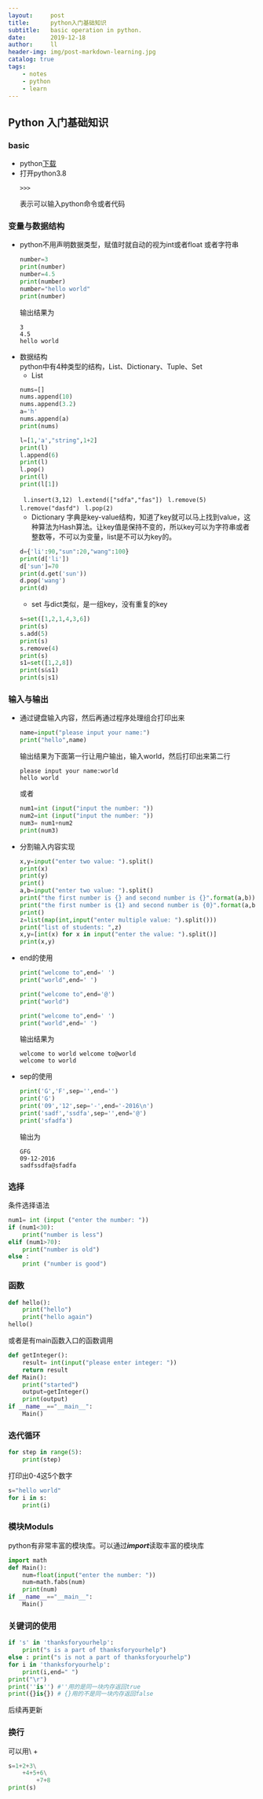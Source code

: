 ```yaml
---
layout:     post
title:      python入门基础知识
subtitle:   basic operation in python.
date:       2019-12-18
author:     ll
header-img: img/post-markdown-learning.jpg
catalog: true
tags:
    - notes
    - python
    - learn
---
```

## Python 入门基础知识
### basic
- python[下载]( http://python.org/)
- 打开python3.8
  ```
  >>> 
  ```
  表示可以输入python命令或者代码
### 变量与数据结构

- python不用声明数据类型，赋值时就自动的视为int或者float 或者字符串
  ```python
  number=3
  print(number)
  number=4.5
  print(number)
  number="hello world"
  print(number)
   ```
  输出结果为
  ```
  3
  4.5
  hello world
  ```
- 数据结构  
python中有4种类型的结构，List、Dictionary、Tuple、Set
  - List  
  ```python
  nums=[]
  nums.append(10)
  nums.append(3.2)
  a='h'
  nums.append(a)
  print(nums)
  ```
  ```python
  l=[1,'a',"string",1+2]
  print(l)
  l.append(6)
  print(l)
  l.pop()
  print(l)
  print(l[1])
  ```
  ` l.insert(3,12)`
  ` l.extend(["sdfa","fas"])`
  ` l.remove(5)`
  ` l.remove("dasfd")`
  ` l.pop(2)`
  - Dictionary
  字典是key-value结构，知道了key就可以马上找到value，这种算法为Hash算法。让key值是保持不变的，所以key可以为字符串或者整数等，不可以为变量，list是不可以为key的。
  ```python
  d={'li':90,"sun":20,"wang":100}
  print(d['li'])
  d['sun']=70
  print(d.get('sun'))
  d.pop('wang')
  print(d)
  ```
  - set 
  与dict类似，是一组key，没有重复的key
  ```python
  s=set([1,2,1,4,3,6])
  print(s)
  s.add(5)
  print(s)
  s.remove(4)
  print(s)
  s1=set([1,2,8])
  print(s&s1)
  print(s|s1)
  ```
  
### 输入与输出
- 通过键盘输入内容，然后再通过程序处理组合打印出来  
  ```python
  name=input("please input your name:")
  print("hello",name)
  ```
  输出结果为下面第一行让用户输出，输入world，然后打印出来第二行
  ```
  please input your name:world
  hello world
  ```
  或者
  ``` python
  num1=int (input("input the number: "))
  num2=int (input("input the number: "))
  num3= num1+num2
  print(num3)
  ```
- 分割输入内容实现
  ```python
  x,y=input("enter two value: ").split()
  print(x)
  print(y)
  print()
  a,b=input("enter two value: ").split()
  print("the first number is {} and second number is {}".format(a,b))
  print("the first number is {1} and second number is {0}".format(a,b))
  print()
  z=list(map(int,input("enter multiple value: ").split()))
  print("list of students: ",z)
  x,y=[int(x) for x in input("enter the value: ").split()]
  print(x,y)
  ```
- end的使用
  ```python
  print("welcome to",end=' ')
  print("world",end=' ')

  print("welcome to",end='@')
  print("world")

  print("welcome to",end=' ')
  print("world",end=' ')
  ```
  输出结果为
  ```
  welcome to world welcome to@world
  welcome to world
  ```
- sep的使用
   ```python
   print('G','F',sep='',end='')
   print('G')
   print('09','12',sep='-',end='-2016\n')
   print('sadf','ssdfa',sep='',end='@')
   print('sfadfa')
   ```
   输出为
   ```
   GFG
   09-12-2016
   sadfssdfa@sfadfa
   ```

### 选择  
条件选择语法
```python
num1= int (input ("enter the number: "))
if (num1<30):
    print("number is less")
elif (num1>70):
    print("number is old")
else :
    print ("number is good")
```
### 函数
```python
def hello():
    print("hello")
    print("hello again")
hello()
``` 
或者是有main函数入口的函数调用
```python
def getInteger():
    result= int(input("please enter integer: "))
    return result
def Main():
    print("started")
    output=getInteger()
    print(output)
if __name__=="__main__":
    Main()
```
### 迭代循环
```python
for step in range(5):
    print(step)
```
  打印出0-4这5个数字
```python 
s="hello world"
for i in s:
    print(i)
```

### 模块Moduls
python有非常丰富的模块库。可以通过***import***读取丰富的模块库
```python
import math
def Main():
    num=float(input("enter the number: "))
    num=math.fabs(num)
    print(num)
if __name__=="__main__":
    Main()
```
### 关键词的使用
```python
if 's' in 'thanksforyourhelp':
    print("s is a part of thanksforyourhelp")
else : print("s is not a part of thanksforyourhelp")
for i in 'thanksforyourhelp':
    print(i,end=" ")
print("\r")
print(''is'') #''用的是同一块内存返回true
print({}is{}) # {}用的不是同一块内存返回false
```
后续再更新
### 换行
可以用\ + 
```python
s=1+2+3\
    +4+5+6\
        +7+8
print(s)
```
### 

